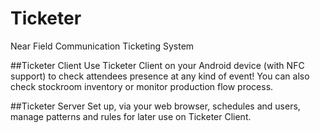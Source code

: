 Ticketer
========

Near Field Communication Ticketing System

##Ticketer Client
Use Ticketer Client on your Android device (with NFC support) to check attendees presence at any kind of event! You can also check stockroom inventory or monitor production flow process.

##Ticketer Server
Set up, via your web browser, schedules and users, manage patterns and rules for later use on Ticketer Client.
